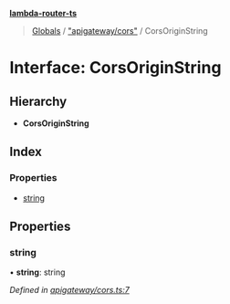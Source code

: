 **[lambda-router-ts](../README.md)**

> [Globals](../globals.md) / ["apigateway/cors"](../modules/_apigateway_cors_.md) / CorsOriginString

# Interface: CorsOriginString

## Hierarchy

* **CorsOriginString**

## Index

### Properties

* [string](_apigateway_cors_.corsoriginstring.md#string)

## Properties

### string

•  **string**: string

*Defined in [apigateway/cors.ts:7](https://github.com/supergillis/lambda-router-ts/blob/43899f9/lib/apigateway/cors.ts#L7)*
